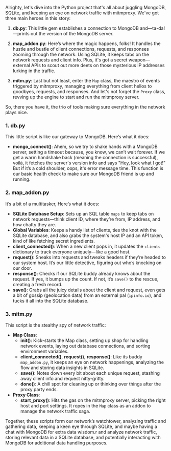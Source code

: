 Alrighty, let's dive into the Python project that's all about juggling MongoDB, SQLite, and keeping an eye on network traffic with mitmproxy. We've got three main heroes in this story:

1. **db.py**: This little gem establishes a connection to MongoDB and—ta-da!—prints out the version of the MongoDB server. 

2. **map_addon.py**: Here’s where the magic happens, folks! It handles the hustle and bustle of client connections, requests, and responses zooming through the network. Using SQLite, it keeps tabs on the network requests and client info. Plus, it's got a secret weapon—external APIs to scout out more deets on those mysterious IP addresses lurking in the traffic.

3. **mitm.py**: Last but not least, enter the `Map` class, the maestro of events triggered by mitmproxy, managing everything from client hellos to goodbyes, requests, and responses. And let's not forget the `Proxy` class, revving up the engine to start and run the mitmproxy server.

So, there you have it, the trio of tools making sure everything in the network plays nice.


### 1. db.py
This little script is like our gateway to MongoDB. Here’s what it does:

- **mongo_connect()**: Ahem, so we try to shake hands with a MongoDB server, setting a timeout because, you know, we can’t wait forever. If we get a warm handshake back (meaning the connection is successful), voilà, it fetches the server's version info and says "Hey, look what I got!" But if it’s a cold shoulder, oops, it's error message time. This function is our basic health check to make sure our MongoDB friend is up and running.

### 2. map_addon.py
It’s a bit of a multitasker, Here’s what it does:

- **SQLite Database Setup**: Sets up an SQL table `maps` to keep tabs on network requests—think client ID, where they’re from, IP address, and how chatty they are.
- **Global Variables**: Keeps a handy list of clients, ties the knot with the SQLite database, and also grabs the system's host IP and an API token, kind of like fetching secret ingredients.
- **client_connected()**: When a new client pops in, it updates the `clients` dictionary to track everyone uniquely—like a good host.
- **request()**: Sneaks into requests and tweaks headers if they’re headed to our system host. It’s our little detective, figuring out who’s knocking on our door.
- **response()**: Checks if our SQLite buddy already knows about the request. If yes, it bumps up the count. If not, it’s `save()` to the rescue, creating a fresh record.
- **save()**: Grabs all the juicy details about the client and request, even gets a bit of gossip (geolocation data) from an external pal (`ipinfo.io`), and tucks it all into the SQLite database.

### 3. mitm.py
 This script is the stealthy spy of network traffic:

- **Map Class**:
    - **init()**: Kick-starts the Map class, setting up shop for handling network events, laying out database connections, and sorting environment variables.
    - **client_connected()**, **request()**, **response()**: Like its buddy `map_addon.py`, it keeps an eye on network happenings, analyzing the flow and storing data insights in SQLite.
    - **save()**: Notes down every bit about each unique request, stashing away client info and request nitty-gritty.
    - **done()**: A chill spot for cleaning up or thinking over things after the proxy party ends.
- **Proxy Class**:
    - **start_proxy()**: Hits the gas on the mitmproxy server, picking the right host and port settings. It ropes in the `Map` class as an addon to manage the network traffic saga.

Together, these scripts form our network’s watchtower, analyzing traffic and gathering data, keeping a keen eye through SQLite, and maybe having a chat with MongoDB for extra data wisdom.r and analyze network traffic, storing relevant data in a SQLite database, and potentially interacting with MongoDB for additional data handling purposes.